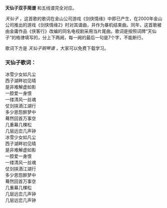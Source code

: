 

**天仙子双手简谱** 和五线谱完全对应。

_天仙子_
，这首歌的歌词在金山公司游戏《剑侠情缘》中即已产生，在2000年金山公司推出的游戏《剑侠情缘2》时对其谱曲，并作为暴机结束曲。同年，这首歌被由金庸作品《侠客行》改编的同名电视剧采用当片尾曲。歌词是按照词牌“天仙子”的格律填写的，分上下两阙，每一阙的最后一句是7个字，不能断行。

歌词下方是 _天仙子钢琴谱_ ，大家可以免费下载学习。

### 天仙子歌词：

冰雪少女如凡尘  
西子湖畔初见晴  
是非难解虚如影  
一腔爱一身恨  
一缕清风一丝魂  
仗剑挟酒江湖行  
多少恩怨醉梦中  
蓦然回首万事空  
几重幕几棵松  
几层远峦几声钟  
冰雪少女如凡尘  
西子湖畔初见晴  
是非难解虚如影  
一腔爱一身恨  
一缕清风一丝魂  
仗剑挟酒江湖行  
多少恩怨醉梦中  
蓦然回首万事空  
几重幕几棵松  
几层远峦几声钟  
几层远峦几声钟

